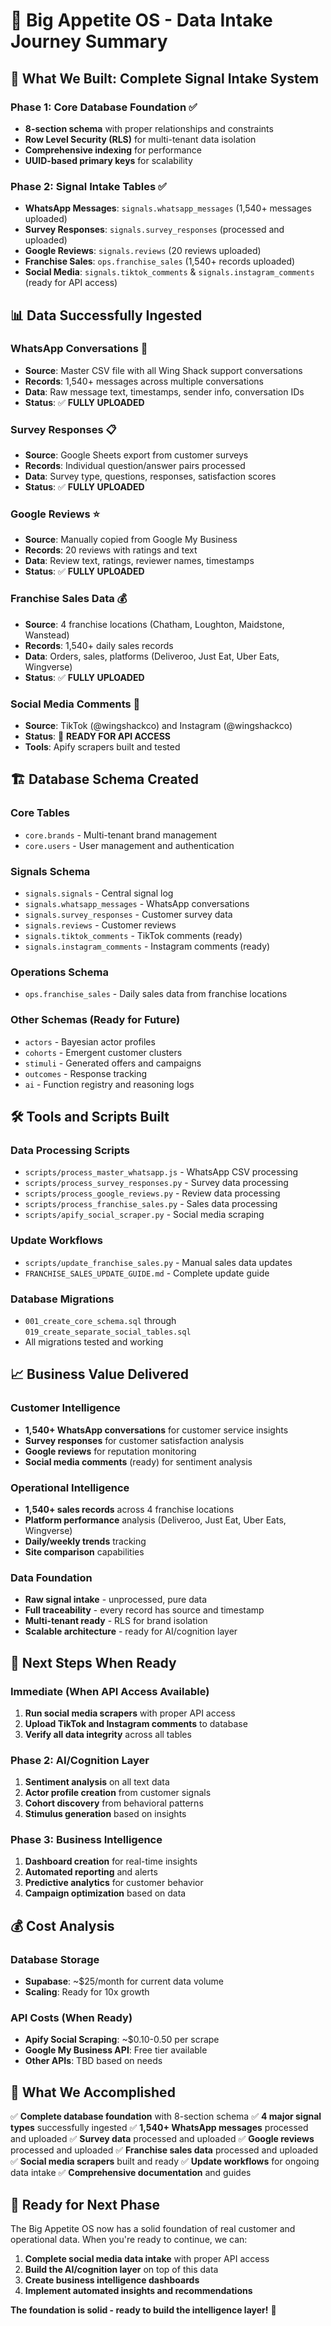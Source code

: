 # 🚀 Big Appetite OS - Data Intake Journey Summary

## 🎯 **What We Built: Complete Signal Intake System**

### **Phase 1: Core Database Foundation** ✅
- **8-section schema** with proper relationships and constraints
- **Row Level Security (RLS)** for multi-tenant data isolation
- **Comprehensive indexing** for performance
- **UUID-based primary keys** for scalability

### **Phase 2: Signal Intake Tables** ✅
- **WhatsApp Messages**: `signals.whatsapp_messages` (1,540+ messages uploaded)
- **Survey Responses**: `signals.survey_responses` (processed and uploaded)
- **Google Reviews**: `signals.reviews` (20 reviews uploaded)
- **Franchise Sales**: `ops.franchise_sales` (1,540+ records uploaded)
- **Social Media**: `signals.tiktok_comments` & `signals.instagram_comments` (ready for API access)

## 📊 **Data Successfully Ingested**

### **WhatsApp Conversations** 📱
- **Source**: Master CSV file with all Wing Shack support conversations
- **Records**: 1,540+ messages across multiple conversations
- **Data**: Raw message text, timestamps, sender info, conversation IDs
- **Status**: ✅ **FULLY UPLOADED**

### **Survey Responses** 📋
- **Source**: Google Sheets export from customer surveys
- **Records**: Individual question/answer pairs processed
- **Data**: Survey type, questions, responses, satisfaction scores
- **Status**: ✅ **FULLY UPLOADED**

### **Google Reviews** ⭐
- **Source**: Manually copied from Google My Business
- **Records**: 20 reviews with ratings and text
- **Data**: Review text, ratings, reviewer names, timestamps
- **Status**: ✅ **FULLY UPLOADED**

### **Franchise Sales Data** 💰
- **Source**: 4 franchise locations (Chatham, Loughton, Maidstone, Wanstead)
- **Records**: 1,540+ daily sales records
- **Data**: Orders, sales, platforms (Deliveroo, Just Eat, Uber Eats, Wingverse)
- **Status**: ✅ **FULLY UPLOADED**

### **Social Media Comments** 📱
- **Source**: TikTok (@wingshackco) and Instagram (@wingshackco)
- **Status**: 🔄 **READY FOR API ACCESS**
- **Tools**: Apify scrapers built and tested

## 🏗️ **Database Schema Created**

### **Core Tables**
- `core.brands` - Multi-tenant brand management
- `core.users` - User management and authentication

### **Signals Schema**
- `signals.signals` - Central signal log
- `signals.whatsapp_messages` - WhatsApp conversations
- `signals.survey_responses` - Customer survey data
- `signals.reviews` - Customer reviews
- `signals.tiktok_comments` - TikTok comments (ready)
- `signals.instagram_comments` - Instagram comments (ready)

### **Operations Schema**
- `ops.franchise_sales` - Daily sales data from franchise locations

### **Other Schemas** (Ready for Future)
- `actors` - Bayesian actor profiles
- `cohorts` - Emergent customer clusters
- `stimuli` - Generated offers and campaigns
- `outcomes` - Response tracking
- `ai` - Function registry and reasoning logs

## 🛠️ **Tools and Scripts Built**

### **Data Processing Scripts**
- `scripts/process_master_whatsapp.js` - WhatsApp CSV processing
- `scripts/process_survey_responses.py` - Survey data processing
- `scripts/process_google_reviews.py` - Review data processing
- `scripts/process_franchise_sales.py` - Sales data processing
- `scripts/apify_social_scraper.py` - Social media scraping

### **Update Workflows**
- `scripts/update_franchise_sales.py` - Manual sales data updates
- `FRANCHISE_SALES_UPDATE_GUIDE.md` - Complete update guide

### **Database Migrations**
- `001_create_core_schema.sql` through `019_create_separate_social_tables.sql`
- All migrations tested and working

## 📈 **Business Value Delivered**

### **Customer Intelligence**
- **1,540+ WhatsApp conversations** for customer service insights
- **Survey responses** for customer satisfaction analysis
- **Google reviews** for reputation monitoring
- **Social media comments** (ready) for sentiment analysis

### **Operational Intelligence**
- **1,540+ sales records** across 4 franchise locations
- **Platform performance** analysis (Deliveroo, Just Eat, Uber Eats, Wingverse)
- **Daily/weekly trends** tracking
- **Site comparison** capabilities

### **Data Foundation**
- **Raw signal intake** - unprocessed, pure data
- **Full traceability** - every record has source and timestamp
- **Multi-tenant ready** - RLS for brand isolation
- **Scalable architecture** - ready for AI/cognition layer

## 🎯 **Next Steps When Ready**

### **Immediate (When API Access Available)**
1. **Run social media scrapers** with proper API access
2. **Upload TikTok and Instagram comments** to database
3. **Verify all data integrity** across all tables

### **Phase 2: AI/Cognition Layer**
1. **Sentiment analysis** on all text data
2. **Actor profile creation** from customer signals
3. **Cohort discovery** from behavioral patterns
4. **Stimulus generation** based on insights

### **Phase 3: Business Intelligence**
1. **Dashboard creation** for real-time insights
2. **Automated reporting** and alerts
3. **Predictive analytics** for customer behavior
4. **Campaign optimization** based on data

## 💰 **Cost Analysis**

### **Database Storage**
- **Supabase**: ~$25/month for current data volume
- **Scaling**: Ready for 10x growth

### **API Costs** (When Ready)
- **Apify Social Scraping**: ~$0.10-0.50 per scrape
- **Google My Business API**: Free tier available
- **Other APIs**: TBD based on needs

## 🚀 **What We Accomplished**

✅ **Complete database foundation** with 8-section schema
✅ **4 major signal types** successfully ingested
✅ **1,540+ WhatsApp messages** processed and uploaded
✅ **Survey data** processed and uploaded
✅ **Google reviews** processed and uploaded
✅ **Franchise sales data** processed and uploaded
✅ **Social media scrapers** built and ready
✅ **Update workflows** for ongoing data intake
✅ **Comprehensive documentation** and guides

## 🎉 **Ready for Next Phase**

The Big Appetite OS now has a solid foundation of real customer and operational data. When you're ready to continue, we can:

1. **Complete social media data intake** with proper API access
2. **Build the AI/cognition layer** on top of this data
3. **Create business intelligence dashboards**
4. **Implement automated insights and recommendations**

**The foundation is solid - ready to build the intelligence layer!** 🚀
